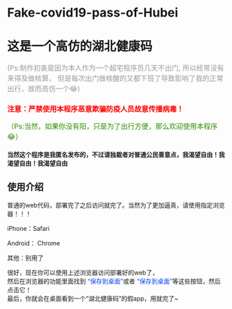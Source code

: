# Fake-covid19-pass-of-Hubei
<h1>这是一个高仿的湖北健康码</h1>
<font style="font-size:16px;color:#999999">
(Ps:制作初衷是因为本人作为一个超宅程序员几天不出门, 所以经常没有来得及做核算，
但是每次出门做核酸的又都下班了导致影响了我的正常出行，故而高仿一个😂)
</font>
<h3 style="color:#ff0000">注意：严禁使用本程序恶意欺骗防疫人员故意传播病毒！</h3>
<font style="font-size:16px;color:#2f8e00">
（Ps:当然，如果你没有阳，只是为了出行方便，那么欢迎使用本程序😂）
</font>
<h4>当然这个程序是我匿名发布的，不过请独裁者对普通公民善意点，我渴望自由！我渴望自由！我渴望自由</h4>

<h2>使用介绍</h2>
<font>
    普通的web代码，部署完了之后访问就完了。当然为了更加逼真，请使用指定浏览器！！！
    <p>iPhone：Safari</p>
    <p>Android： Chrome</p>
    <p>其他：别用了</p>
    很好，现在你可以使用上述浏览器访问部署好的web了，<br/>
    然后在浏览器的功能里面找到
    <font style="color:#0044f2">“保存到桌面”</font>或者
    <font style="color:#0044f2">“保存到桌面”</font>等这些按钮，然后点击它！<br/>
    最后，你就会在桌面看到一个“湖北健康码”的假app，用就完了~
</font>